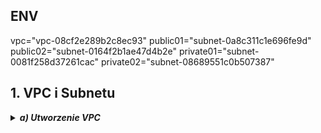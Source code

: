 ## ENV
vpc="vpc-08cf2e289b2c8ec93" 
public01="subnet-0a8c311c1e696fe9d"
public02="subnet-0164f2b1ae47d4b2e"
private01="subnet-0081f258d37261cac"
private02="subnet-08689551c0b507387"

## 1. VPC i Subnetu
<details><summary><b><i>a) Utworzenie VPC</i></b></summary>

### Utworzenie VPC HomeWork04 10.1.0.0/16
```
aws2 ec2 create-vpc --cidr-block 10.1.0.0/16

aws2 ec2 create-tags --resources vpc-08cf2e289b2c8ec93 --tags Key=Name,Value=HomeWork04

```
hint: aws2 ec2 describe-vpcs
vpc="vpc-08cf2e289b2c8ec93"

<details><summary><b><i>b) Utworzenie Subnetow</i></b></summary>
### Utworzenie subnet Public01 10.1.1.0/24

```
aws2 ec2 create-subnet \
    --vpc-id vpc-08cf2e289b2c8ec93 \
    --availability-zone eu-west-1a \
    --cidr-block 10.1.1.0/24

aws2 ec2 create-tags --resources subnet-0a8c311c1e696fe9d \
    --tags Key=Name,Value=Public01

```
public01="subnet-0a8c311c1e696fe9d"

### Utworzenie subnet Public02 10.1.2.0/24

```
aws2 ec2 create-subnet \
    --vpc-id vpc-08cf2e289b2c8ec93 \
    --availability-zone eu-west-1b \
    --cidr-block 10.1.2.0/24

aws2 ec2 create-tags --resources subnet-0164f2b1ae47d4b2e \
    --tags Key=Name,Value=Public02

```

public02="subnet-0164f2b1ae47d4b2e"

##################
### Utworzenie subnet Private01 10.1.3.0/24

```
aws2 ec2 create-subnet \
    --vpc-id vpc-08cf2e289b2c8ec93 \
    --availability-zone eu-west-1a \
    --cidr-block 10.1.3.0/24

aws2 ec2 create-tags --resources subnet-0081f258d37261cac \
    --tags Key=Name,Value=Private01

```
private01="subnet-0081f258d37261cac"

### Utworzenie subnet Private02 10.1.2.0/24

```
aws2 ec2 create-subnet \
    --vpc-id vpc-08cf2e289b2c8ec93 \
    --availability-zone eu-west-1b \
    --cidr-block 10.1.4.0/24

aws2 ec2 create-tags --resources subnet-08689551c0b507387 \
    --tags Key=Name,Value=Private02

```
private02="subnet-08689551c0b507387"
#### hint: aws ec2 create-vpc --cidr-block 10.0.0.0/16 --output text | awk '{print $NF}' | xargs aws ec2 create-tags --tags Key=Name,Value=MyVPC --resources
